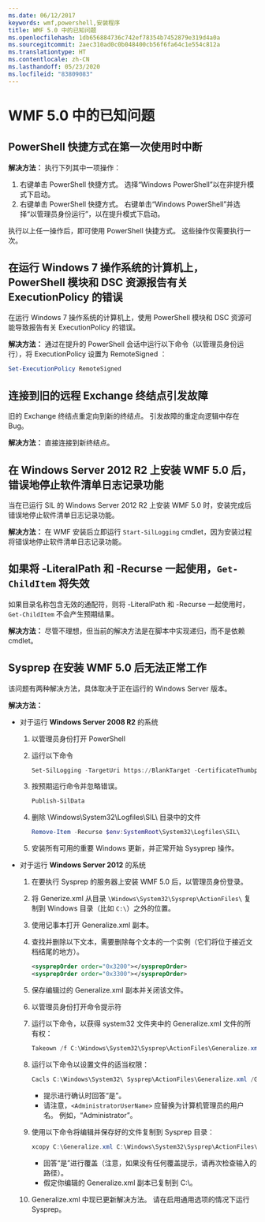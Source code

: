 ```yaml
---
ms.date: 06/12/2017
keywords: wmf,powershell,安装程序
title: WMF 5.0 中的已知问题
ms.openlocfilehash: 1db656884736c742ef78354b7452879e319d4a0a
ms.sourcegitcommit: 2aec310ad0c0b048400cb56f6fa64c1e554c812a
ms.translationtype: HT
ms.contentlocale: zh-CN
ms.lasthandoff: 05/23/2020
ms.locfileid: "83809083"
---
```

# <a name="known-issues-in-wmf-50"></a>WMF 5.0 中的已知问题

## <a name="powershell-shortcuts-are-broken-when-used-for-the-first-time"></a>PowerShell 快捷方式在第一次使用时中断

**解决方法：** 执行下列其中一项操作：

1. 右键单击 PowerShell 快捷方式。 选择“Windows PowerShell”以在非提升模式下启动。
2. 右键单击 PowerShell 快捷方式。 右键单击“Windows PowerShell”并选择“以管理员身份运行”，以在提升模式下启动。

执行以上任一操作后，即可使用 PowerShell 快捷方式。 这些操作仅需要执行一次。

## <a name="powershell-modules-and-dsc-resources-report-errors-about-executionpolicy-on-windows-7"></a>在运行 Windows 7 操作系统的计算机上，PowerShell 模块和 DSC 资源报告有关 ExecutionPolicy 的错误

在运行 Windows 7 操作系统的计算机上，使用 PowerShell 模块和 DSC 资源可能导致报告有关 ExecutionPolicy 的错误。

**解决方法：** 通过在提升的 PowerShell 会话中运行以下命令（以管理员身份运行），将 ExecutionPolicy 设置为 RemoteSigned  ：

```powershell
Set-ExecutionPolicy RemoteSigned
```

## <a name="connecting-to-an-old-remote-exchange-endpoint-causes-a-crash"></a>连接到旧的远程 Exchange 终结点引发故障

旧的 Exchange 终结点重定向到新的终结点。 引发故障的重定向逻辑中存在 Bug。

**解决方法：** 直接连接到新终结点。

## <a name="software-inventory-logging-feature-is-erroneously-stopped-after-wmf-50-installation-on-windows-server-2012-r2"></a>在 Windows Server 2012 R2 上安装 WMF 5.0 后，错误地停止软件清单日志记录功能

当在已运行 SIL 的 Windows Server 2012 R2 上安装 WMF 5.0 时，安装完成后错误地停止软件清单日志记录功能。

**解决方法：** 在 WMF 安装后立即运行 `Start-SilLogging` cmdlet，因为安装过程将错误地停止软件清单日志记录功能。

## <a name="get-childitem-does-not-work-if--literalpath-and--recurse-are-used-together"></a>如果将 -LiteralPath 和 -Recurse 一起使用，`Get-ChildItem` 将失效

如果目录名称包含无效的通配符，则将 -LiteralPath 和 -Recurse 一起使用时，`Get-ChildItem` 不会产生预期结果。

**解决方法：** 尽管不理想，但当前的解决方法是在脚本中实现递归，而不是依赖 cmdlet。

## <a name="sysprep-fails-after-wmf-50-installation"></a>Sysprep 在安装 WMF 5.0 后无法正常工作

该问题有两种解决方法，具体取决于正在运行的 Windows Server 版本。

**解决方法：**

- 对于运行 **Windows Server 2008 R2** 的系统
  1. 以管理员身份打开 PowerShell
  2. 运行以下命令

     ```powershell
     Set-SilLogging -TargetUri https://BlankTarget -CertificateThumbprint 0123456789
     ```

  3. 按预期运行命令并忽略错误。

     ```powershell
     Publish-SilData
     ```

  4. 删除 \Windows\System32\Logfiles\SIL\ 目录中的文件

     ```powershell
     Remove-Item -Recurse $env:SystemRoot\System32\Logfiles\SIL\
     ```

  5. 安装所有可用的重要 Windows 更新，并正常开始 Sysyprep 操作。

- 对于运行 **Windows Server 2012** 的系统
  1. 在要执行 Sysprep 的服务器上安装 WMF 5.0 后，以管理员身份登录。
  2. 将 Generize.xml 从目录 `\Windows\System32\Sysprep\ActionFiles\` 复制到 Windows 目录（比如 `C:\`）之外的位置。
  3. 使用记事本打开 Generalize.xml 副本。
  4. 查找并删除以下文本，需要删除每个文本的一个实例（它们将位于接近文档结尾的地方）。

     ```xml
     <sysprepOrder order="0x3200"></sysprepOrder>
     <sysprepOrder order="0x3300"></sysprepOrder>
     ```

  5. 保存编辑过的 Generalize.xml 副本并关闭该文件。
  6. 以管理员身份打开命令提示符
  7. 运行以下命令，以获得 system32 文件夹中的 Generalize.xml 文件的所有权：

     ```powershell
     Takeown /f C:\Windows\System32\Sysprep\ActionFiles\Generalize.xml
     ```

  8. 运行以下命令以设置文件的适当权限：

     ```powershell
     Cacls C:\Windows\System32\ Sysprep\ActionFiles\Generalize.xml /G `<AdministratorUserName>`:F
     ```

     - 提示进行确认时回答“是”。
     - 请注意，`<AdministratorUserName>` 应替换为计算机管理员的用户名。 例如，“Administrator”。

  9. 使用以下命令将编辑并保存好的文件复制到 Sysprep 目录：

     ```powershell
     xcopy C:\Generalize.xml C:\Windows\System32\Sysprep\ActionFiles\Generalize.xml
     ```

     - 回答“是”进行覆盖（注意，如果没有任何覆盖提示，请再次检查输入的路径）。
     - 假定你编辑的 Generalize.xml 副本已复制到 C:\。

  10. Generalize.xml 中现已更新解决方法。 请在启用通用选项的情况下运行 Sysprep。
